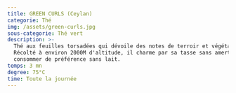 ```yaml
---
title: GREEN CURLS (Ceylan)
categorie: Thé
img: /assets/green-curls.jpg
sous-categorie: Thé vert
description: >-
  Thé aux feuilles torsadées qui dévoile des notes de terroir et végétales.
  Récolté à environ 2000M d'altitude, il charme par sa tasse sans amertume. A
  consommer de préférence sans lait.
temps: 3 mn
degree: 75°C
time: Toute la journée
---
```


